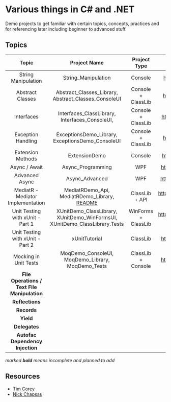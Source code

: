 # Various things in C# and .NET

Demo projects to get familiar with certain topics, concepts, practices and for referencing later including beginner to advanced stuff.

## Topics

|                    Topic                     |                         Project Name                         |    Project Type     |                 Resource(s)                 |  Topic Category   | External Libs/Packages |
| :------------------------------------------: | :----------------------------------------------------------: | :-----------------: | :-----------------------------------------: | :---------------: | :--------------------: |
|             String Manipulation              |                     String_Manipulation                      |       Console       |        https://youtu.be/ioi__WRETk4         | General Knowledge |          None          |
|               Abstract Classes               |     Abstract_Classes_Library, Abstract_Classes_ConsoleUI     | Console + ClassLib  |        https://youtu.be/jRkmPRk5j2E         | General Knowledge |          None          |
|                  Interfaces                  |        Interfaces_ClassLibrary, Interfaces_ConsoleUI,        | Console + ClassLib  |        https://youtu.be/A7qwuFnyIpM         | General Knowledge |          None          |
|              Exception Handling              |       ExceptionsDemo_Library, ExceptionsDemo_ConsoleUI       | Console + ClassLib  |        https://youtu.be/LSkbnpjCEkk         | General Knowledge |          None          |
|              Extension Methods               |                        ExtensionDemo                         |       Console       |        https://youtu.be/C_1DzspLy4Y         | General Knowledge |          None          |
|                Async / Await                 |                      Async_Programming                       |         WPF         |        https://youtu.be/2moh18sh5p4         |   Intermediate    |          None          |
|                Advanced Async                |                        Async_Advanced                        |         WPF         |        https://youtu.be/ZTKGRJy5P2M         |   Intermediate    |          None          |
|      MediatR - Mediator Implementation       | MediatRDemo_Api, MediatRDemo_Library, [README](MediatRDemo_Library/README.MD) |   ClassLib + API    | https://www.youtube.com/watch?v=yozD5Tnd8nw |   Intermediate    |        MediatR         |
|      Unit Testing with xUnit -  Part 1       | XUnitDemo_ClassLibrary, XUnitDemo_WinFormsUI, XUnitDemo_ClassLibrary.Tests | WinForms + ClassLib | https://www.youtube.com/watch?v=ub3P8c87cwk |     Advanced      |         xUnit          |
|      Unit Testing with xUnit -  Part 2       |                        xUnitTutorial                         |      ClassLib       |        https://youtu.be/2Wp8en1I9oQ         |     Advanced      |         xUnit          |
|            Mocking in Unit Tests             |      MoqDemo_ConsoleUI,  MoqDemo_Library, MoqDemo_Tests      | ClassLib + Console  |        https://youtu.be/DwbYxP-etMY         |     Advanced      |          Moq           |
| **File Operations / Text File Manipulation** |                                                              |                     |                                             |                   |                        |
|               **Reflections**                |                                                              |                     |                                             |                   |                        |
|                 **Records**                  |                                                              |                     |                                             |                   |                        |
|                  **Yield**                   |                                                              |                     |                                             |                   |                        |
|                **Delegates**                 |                                                              |                     |                                             |                   |                        |
|       **Autofac Dependency Injection**       |                                                              |                     |                                             |   Intermediate    |        Autofac         |

*marked **bold** means incomplete and planned to add*

## Resources

- [Tim Corey](https://www.youtube.com/channel/UC-ptWR16ITQyYOglXyQmpzw) 
- [Nick Chapsas](https://www.youtube.com/channel/UCrkPsvLGln62OMZRO6K-llg)

